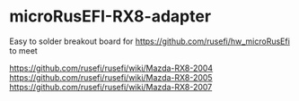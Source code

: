# microRusEFI-RX8-adapter

Easy to solder breakout board for https://github.com/rusefi/hw_microRusEfi to meet 

https://github.com/rusefi/rusefi/wiki/Mazda-RX8-2004 https://github.com/rusefi/rusefi/wiki/Mazda-RX8-2005 https://github.com/rusefi/rusefi/wiki/Mazda-RX8-2007
